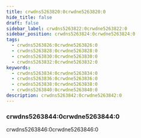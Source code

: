 ```yaml
---
title: crwdns5263820:0crwdne5263820:0
hide_title: false
draft: false
sidebar_label: crwdns5263822:0crwdne5263822:0
sidebar_position: crwdns5263824:0crwdne5263824:0
tags:
  - crwdns5263826:0crwdne5263826:0
  - crwdns5263828:0crwdne5263828:0
  - crwdns5263830:0crwdne5263830:0
  - crwdns5263832:0crwdne5263832:0
keywords:
  - crwdns5263834:0crwdne5263834:0
  - crwdns5263836:0crwdne5263836:0
  - crwdns5263838:0crwdne5263838:0
  - crwdns5263840:0crwdne5263840:0
description: crwdns5263842:0crwdne5263842:0
---
```


### crwdns5263844:0crwdne5263844:0

crwdns5263846:0crwdne5263846:0

